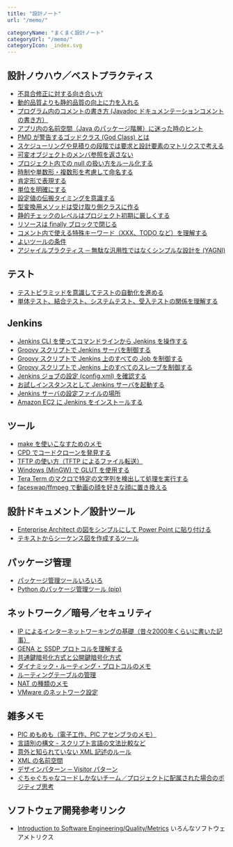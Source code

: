 ```yaml
---
title: "設計ノート"
url: "/memo/"

categoryName: "まくまく設計ノート"
categoryUrl: "/memo/"
categoryIcon: _index.svg
---
```


設計ノウハウ／ベストプラクティス
----
* [不具合修正に対する向き合い方](attitude-to-defect.html)
* [動的品質よりも静的品質の向上に力を入れる](static-and-dynamic-quality.html)
* [プログラム内のコメントの書き方 (Javadoc ドキュメンテーションコメントの書き方）](how-to-write-comment.html)
* [アプリ内の名前空間（Java のパッケージ階層）に迷った時のヒント](namespace-in-app.html)
* [PMD が警告するゴッドクラス (God Class) とは](god-class.html)
* [スケジューリングや見積りの段階では要求と設計要素のマトリクスで考える](request-factor-matrix.html)
* [可変オブジェクトのメンバ参照を返さない](avoid-returning-mutable-reference.html)
* [プロジェクト内での null の扱い方をルール化する](clarify-how-to-use-null.html)
* [時制や単数形・複数形を考慮して命名する](tense-and-plural.html)
* [肯定形で表現する](prefer-positive-sentence.html)
* [単位を明確にする](clarify-unit.html)
* [設定値の伝搬タイミングを意識する](timing-of-propagation.html)
* [型変換用メソッドは受け取り側クラスに作る](api-convert-type.html)
* [静的チェックのレベルはプロジェクト初期に厳しくする](strict-analysis-in-the-beginning.html)
* [リソースは finally ブロックで閉じる](finally-close.html)
* [コメント内で使える特殊キーワード（XXX、TODO など）を理解する](practice/keyword-in-comment.html)
* [よいツールの条件](good-tools.html)
* [アジャイルプラクティス ─ 無駄な汎用性ではなくシンプルな設計を (YAGNI)](simple-design.html)

テスト
----
* [テストピラミッドを意識してテストの自動化を進める](test-pyramid.html)
* [単体テスト、結合テスト、システムテスト、受入テストの関係を理解する](test-relation.html)


Jenkins
----
* [Jenkins CLI を使ってコマンドラインから Jenkins を操作する](jenkins/cli.html)
* [Groovy スクリプトで Jenkins サーバを制御する](jenkins/cli-groovy.html)
* [Groovy スクリプトで Jenkins 上のすべての Job を制御する](jenkins/handle-jobs.html)
* [Groovy スクリプトで Jenkins 上のすべてのスレーブを制御する](jenkins/handle-slaves.html)
* [Jenkins ジョブの設定 (config.xml) を確認する](jenkins/config-xml.html)
* [お試しインスタンスとして Jenkins サーバを起動する](jenkins/trial-server.html)
* [Jenkins サーバの設定ファイルの場所](jenkins/settings-dir.html)
* [Amazon EC2 に Jenkins をインストールする](jenkins/amazon-ec2.html)

ツール
----
* [make を使いこなすためのメモ](tool/make.html)
* [CPD でコードクローンを発見する](tool/detect-code-clones.html)
* [TFTP の使い方（TFTP によるファイル転送）](tool/tftp.html)
* [Windows (MinGW) で GLUT を使用する](tool/glut-in-windows.html)
* [Tera Term のマクロで特定の文字列を検出して処理を実行する](tool/teraterm-detect-pattern.html)
* [faceswap/ffmpeg で動画の顔を好きな顔に置き換える](tool/faceswap.html)

設計ドキュメント／設計ツール
----
* [Enterprise Architect の図をシンプルにして Power Point に貼り付ける](tool/ea-to-powerpoint.html)
* [テキストからシーケンス図を作成するツール](tool-sdedit.html)

パッケージ管理
----
* [パッケージ管理ツールいろいろ](common-package-management.html)
* [Python のパッケージ管理ツール (pip)](/python/pip.html)


ネットワーク／暗号／セキュリティ
----
* [IP によるインターネットワーキングの基礎（昔々2000年くらいに書いた記事）](./ip-networking/)
* [GENA と SSDP プロトコルを理解する](network/ssdp.html)
* [共通鍵暗号化方式と公開鍵暗号化方式](security/encryption-scheme.html)
* [ダイナミック・ルーティング・プロトコルのメモ](network/dynamic-routing.html)
* [ルーティングテーブルの管理](network/routing-table.html)
* [NAT の種類のメモ](network/nat.html)
* [VMware のネットワーク設定](network/vmware.html)

雑多メモ
----
* [PIC めもめも（電子工作、PIC アセンブラのメモ）](pic/index.html)
* [言語別の構文 - スクリプト言語の文法比較など](program/comparison.html)
* [意外と知られていない XML 記述のルール](xml/xml-rules.html)
* [XML の名前空間](xml/namespace.html)
* [デザインパターン ─ Visitor パターン](dp-visitor-pattern.html)
* [ぐちゃぐちゃなコードしかないチーム／プロジェクトに配属された場合のポジティブ思考](mind/gucha.html)

ソフトウェア開発参考リンク
----
* [Introduction to Software Engineering/Quality/Metrics](https://en.wikibooks.org/wiki/Introduction_to_Software_Engineering/Quality/Metrics) いろんなソフトウェアメトリクス

